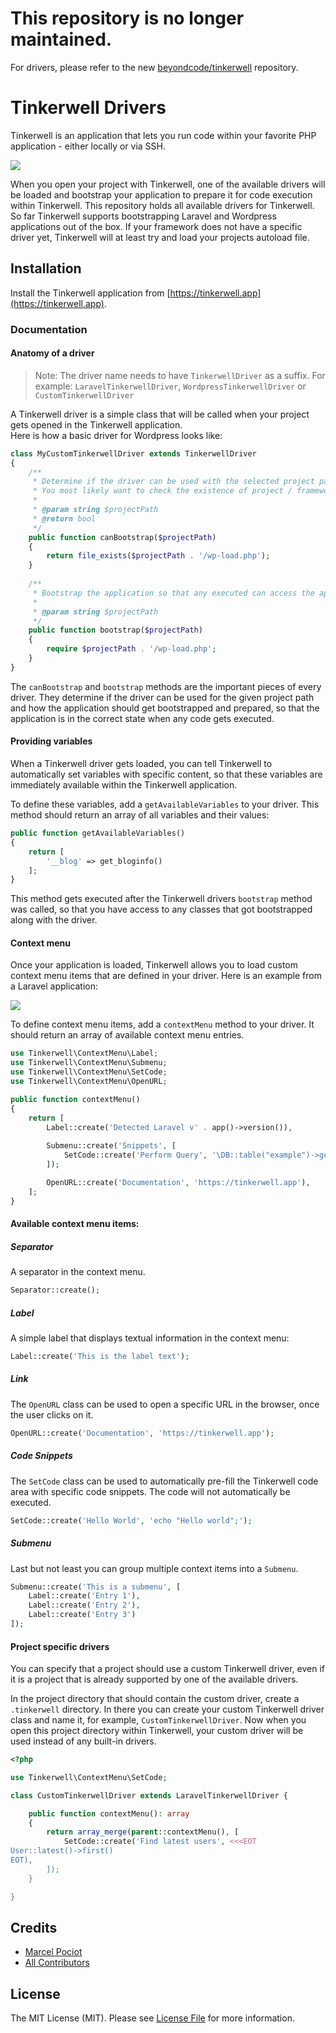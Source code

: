 # This repository is no longer maintained.

For drivers, please refer to the new [beyondcode/tinkerwell](https://github.com/beyondcode/tinkerwell) repository.








# Tinkerwell Drivers

Tinkerwell is an application that lets you run code within your favorite PHP application - either locally or via SSH.

![](https://tinkerwell.app/screenshots/screenshot_tinker_locally.png)

When you open your project with Tinkerwell, one of the available drivers will be loaded and bootstrap your application to prepare it for code execution within Tinkerwell. 
This repository holds all available drivers for Tinkerwell. So far Tinkerwell supports bootstrapping Laravel and Wordpress applications out of the box. 
If your framework does not have a specific driver yet, Tinkerwell will at least try and load your projects autoload file.

## Installation

Install the Tinkerwell application from [https://tinkerwell.app](https://tinkerwell.app).

### Documentation

#### Anatomy of a driver

> Note: The driver name needs to have `TinkerwellDriver` as a suffix. For example: `LaravelTinkerwellDriver`, `WordpressTinkerwellDriver` or `CustomTinkerwellDriver`

A Tinkerwell driver is a simple class that will be called when your project gets opened in the Tinkerwell application.  
Here is how a basic driver for Wordpress looks like:

```php
class MyCustomTinkerwellDriver extends TinkerwellDriver
{
    /**
     * Determine if the driver can be used with the selected project path.
     * You most likely want to check the existence of project / framework specific files.
     *
     * @param string $projectPath
     * @return bool
     */
    public function canBootstrap($projectPath)
    {
        return file_exists($projectPath . '/wp-load.php');
    }
    
    /**
     * Bootstrap the application so that any executed can access the application in your desired state.
     * 
     * @param string $projectPath
     */
    public function bootstrap($projectPath)
    {
        require $projectPath . '/wp-load.php';
    }
}
```

The `canBootstrap` and `bootstrap` methods are the important pieces of every driver. 
They determine if the driver can be used for the given project path and how the application should get bootstrapped and prepared, 
so that the application is in the correct state when any code gets executed.

#### Providing variables

When a Tinkerwell driver gets loaded, you can tell Tinkerwell to automatically set variables with specific content, so that these variables are immediately available within the Tinkerwell application.

To define these variables, add a `getAvailableVariables` to your driver. This method should return an array of all variables and their values:

```php
public function getAvailableVariables()
{
    return [
        '__blog' => get_bloginfo()
    ];
}
```

This method gets executed after the Tinkerwell drivers `bootstrap` method was called, so that you have access to any classes that got bootstrapped along with the driver.

#### Context menu

Once your application is loaded, Tinkerwell allows you to load custom context menu items that are defined in your driver. Here is an example from a Laravel application:

![](https://tinkerwell.app/screenshots/context_menu.png)

To define context menu items, add a `contextMenu` method to your driver. It should return an array of available context menu entries.

```php
use Tinkerwell\ContextMenu\Label;
use Tinkerwell\ContextMenu\Submenu;
use Tinkerwell\ContextMenu\SetCode;
use Tinkerwell\ContextMenu\OpenURL;

public function contextMenu()
{
    return [
        Label::create('Detected Laravel v' . app()->version()),
        
        Submenu::create('Snippets', [
            SetCode::create('Perform Query', '\DB::table("example")->get();'),
        ]);

        OpenURL::create('Documentation', 'https://tinkerwell.app'),
    ];
}
```

#### Available context menu items:

##### Separator

A separator in the context menu.

```php
Separator::create();
```

##### Label

A simple label that displays textual information in the context menu:

```php
Label::create('This is the label text');
```

##### Link

The `OpenURL` class can be used to open a specific URL in the browser, once the user clicks on it.

```php
OpenURL::create('Documentation', 'https://tinkerwell.app');
```

##### Code Snippets

The `SetCode` class can be used to automatically pre-fill the Tinkerwell code area with specific code snippets. The code will not automatically be executed. 

```php
SetCode::create('Hello World', 'echo "Hello world";');
```

##### Submenu

Last but not least you can group multiple context items into a `Submenu`.

```php
Submenu::create('This is a submenu', [
    Label::create('Entry 1'),
    Label::create('Entry 2'),
    Label::create('Entry 3')
]);
```

#### Project specific drivers

You can specify that a project should use a custom Tinkerwell driver, even if it is a project that is already supported by one of the available drivers. 

In the project directory that should contain the custom driver, create a `.tinkerwell` directory.
In there you can create your custom Tinkerwell driver class and name it, for example, `CustomTinkerwellDriver`. Now when you open this project directory within Tinkerwell, your custom driver will be used instead of any built-in drivers.

```php
<?php

use Tinkerwell\ContextMenu\SetCode;

class CustomTinkerwellDriver extends LaravelTinkerwellDriver {

	public function contextMenu(): array
	{
		return array_merge(parent::contextMenu(), [
			SetCode::create('Find latest users', <<<EOT
User::latest()->first()
EOT),
		]);
	}

}
```

## Credits

- [Marcel Pociot](https://github.com/beyondcode)
- [All Contributors](../../contributors)

## License

The MIT License (MIT). Please see [License File](LICENSE.md) for more information.
